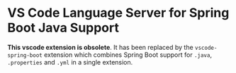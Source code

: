 # VS Code Language Server for Spring Boot Java Support

**This vscode extension is obsolete**. It has been replaced by the `vscode-spring-boot` extension
which combines Spring Boot support for `.java`, `.properties` and `.yml` in a single
extension.
